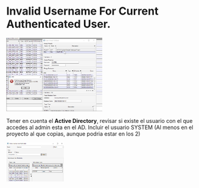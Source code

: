 # Invalid Username For Current Authenticated User.




<img src="./img/InvalidUsernameForCurrentAuthenticatedUser.png" style="width:50%; height:50%;">


Tener en cuenta el **Active Directory**, revisar si existe el usuario con el que accedes al admin esta en el AD. Incluir el usuario SYSTEM (Al menos en el proyecto al que copias, aunque podria estar en los 2)


<img src="./img/InvalidUsernameForCurrentAuthenticatedUser2.png" style="width:30%; height30%">



